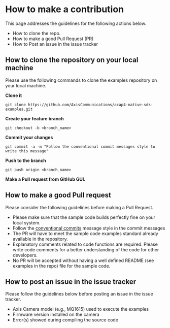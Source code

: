 # How to make a contribution

This page addresses the guidelines for the following actions below.
- How to clone the repo.
- How to make a good Pull Request (PR)
- How to Post an issue in the issue tracker

## How to clone the repository on your local machine
Please use the following commands to clone the examples repository on your local machine.

**Clone it**
```
git clone https://github.com/AxisCommunications/acap4-native-sdk-examples.git
```
**Create your feature branch**
```
git checkout -b <branch_name>
```
**Commit your changes**
```
git commit -a -m "Follow the conventional commit messages style to write this message"
```
**Push to the branch**
```
git push origin <branch_name>
```
**Make a Pull request from GitHub GUI.**

## How to make a good Pull request
Please consider the following guidelines before making a Pull Request.
- Please make sure that the sample code builds perfectly fine on your local system.
- Follow the [conventional commits](https://www.conventionalcommits.org) message style in the commit messages
- The PR will have to meet the sample code examples standard already available in the repository.
- Explanatory comments related to code functions are required. Please write code comments for a better understanding of the code for other developers.
- No PR will be accepted without having a well defined README (see examples in the repo) file for the sample code.

## How to post an issue in the issue tracker
Please follow the guidelines below before posting an issue in the issue tracker.
- Axis Camera model (e.g., MQ1615) used to execute the examples
- Firmware version installed on the camera
- Error(s) showed during compiling the source code
